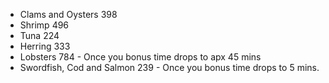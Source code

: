  - Clams and Oysters 398
 - Shrimp 496
 - Tuna 224
 - Herring 333
 - Lobsters 784 - Once you bonus time drops to apx 45 mins
 - Swordfish, Cod and Salmon 239 - Once you bonus time drops to 5 mins.
